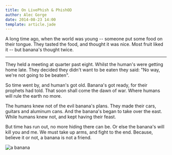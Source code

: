 ```yaml
---
title: On LivePhish & PhishOD
author: Alec Gorge
date: 2014-08-23 14:00
template: article.jade
---
```


A long time ago, when the world was young -- someone put some food on their tongue.
They tasted the food, and thought it was nice. Most fruit liked it -- but banana's thought twice.

---

They held a meeting at quarter past eight.
Whilst the human's were getting home late.
They decided they didn't want to be eaten they said:
"No way, we're not going to be beaten".

So time went by, and human's got old.
Banana's got ready, for their prophets had told.
That soon shall come the dawn of war.
Where humans will rule the earth no more.

The humans knew not of the evil banana's plans.
They made their cars, guitars and aluminum cans.
And the banana's began to take over the east.
While humans knew not, and kept having their feast.

But time has run out, no more hiding there can be.
Or else the banana's will kill you and me.
We must take up arms, and fight to the end.
Because, believe it or not, a banana is not a friend.

![a banana](https://raw.githubusercontent.com/jnordberg/wintersmith/master/examples/blog/contents/articles/red-herring/banana.png)
